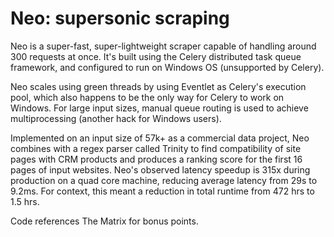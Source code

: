 # Neo: supersonic scraping

Neo is a super-fast, super-lightweight scraper capable of handling around 300
requests at once. It's built using the Celery distributed task queue framework, and configured to run on Windows OS (unsupported by Celery). 

Neo scales using green threads by using Eventlet as Celery's execution pool, which also happens to be the only way for Celery to work on Windows. For large input sizes, manual queue routing is used to achieve multiprocessing (another hack for Windows users).

Implemented on an input size of 57k+ as a commercial data project, Neo combines with a regex parser called Trinity to find compatibility of site pages with CRM products and produces a ranking score for the first 16 pages of input websites. Neo's observed latency speedup is 315x during production on a quad core machine, reducing average latency from 29s to 9.2ms. For context, this meant a reduction in total runtime from 472 hrs to 1.5 hrs.

Code references The Matrix for bonus points.